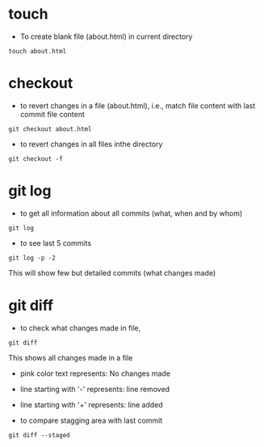 # touch
- To create blank file (about.html) in current directory
```
touch about.html
```

# checkout
- to revert changes in a file (about.html), i.e., match file content with last commit file content
```
git checkout about.html
```

- to revert changes in all files inthe directory
```
git checkout -f
```

# git log
- to get all information about all commits (what, when and by whom)
```
git log
```

- to see last 5 commits
```
git log -p -2
```
This will show few but detailed commits (what changes made)

# git diff
- to check what changes made in file,
```
git diff
```
This shows all changes made in a file
- pink color text represents: No changes made
- line starting with '-' represents: line removed
- line starting with '+' represents: line added

- to compare stagging area with last commit
```
git diff --staged
```